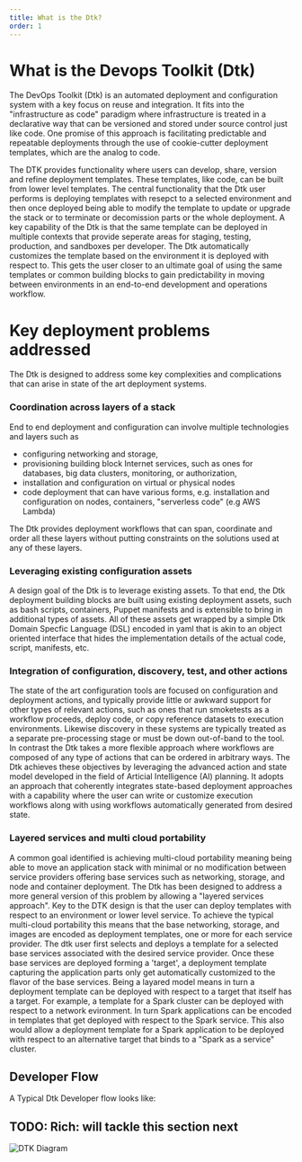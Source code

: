 ```yaml
---
title: What is the Dtk?
order: 1
---
```


# What is the Devops Toolkit (Dtk)

The DevOps Toolkit (Dtk) is an automated deployment and configuration system with a key focus on reuse and integration. It fits into the "infrastructure as code" paradigm where infrastructure is treated in a declarative way that can be versioned and stored under source control just like code. One promise of this approach is facilitating predictable and repeatable deployments through the use of cookie-cutter deployment templates, which are the analog to code.

The DTK provides functionality where users can develop, share, version and refine deployment templates. These templates, like code, can be built from lower level templates.  The central functionality that the Dtk user performs is deploying templates with resepct to a selected environment and then once deployed being able to modify the template to update or upgrade the stack or to terminate or decomission parts or the whole deployment. A key capability of the Dtk is that the same template can be deployed in multiple contexts that provide seperate areas for staging, testing, production, and sandboxes per developer. The Dtk automatically customizes the template based on the environment it is deployed with respect to. This gets the user closer to an ultimate goal of using the same templates or common building blocks to gain predictability in moving between environments in an end-to-end development and operations workflow.


# Key deployment problems addressed

The Dtk is designed to address some key complexities and complications that can arise in state of the art deployment systems.

### Coordination across layers of a stack

End to end deployment and configuration can involve multiple technologies and layers such as
* configuring networking and storage,
* provisioning building block Internet services, such as ones for  databases, big data clusters, monitoring, or authorization, 
* installation and configuration on virtual or physical nodes
* code deployment that can have various forms, e.g. installation and configuration on nodes, containers, "serverless code" (e.g AWS  Lambda)

The Dtk provides deployment workflows that can span, coordinate and order all these layers without putting constraints on the solutions used at any of these layers.

### Leveraging existing configuration assets 

A design goal of the Dtk is to leverage existing assets. To that end, the Dtk deployment building blocks are built using existing deployment assets, such as bash scripts, containers, Puppet manifests and is extensible to bring in additional types of assets. All of these assets get wrapped by a simple Dtk Domain Specfic Language (DSL) encoded in yaml that is akin to an object oriented interface that hides the implementation details of the actual code, script, manifests, etc. 

### Integration of configuration, discovery, test, and other actions

The state of the art configuration tools are focused on configuration and deployment actions, and typically provide little or awkward support for other types of relevant actions, such as ones that run smoketests as a workflow proceeds, deploy code, or copy reference datasets to execution environments. Likewise discovery in these systems are typically treated as a separate pre-processing stage or must be down out-of-band to the tool. In contrast the Dtk takes a more flexible approach where workflows are composed of any type of actions that can be ordered in arbitrary ways. The Dtk achieves these objectives by leveraging the advanced action and state model developed in the field of Articial Intelligence (AI) planning. It adopts an approach that coherently integrates state-based deployment approaches with a capability where the user can write or customize execution workflows along with using workflows automatically generated from desired state. 


### Layered services and multi cloud portability

A common goal identified is achieving multi-cloud portability meaning being able to move an application stack with minimal or no modification between service providers offering base services such as networking, storage, and node and container deployment. The Dtk has been designed to address a more general version of this problem by allowing a "layered services approach". Key to the DTK design is that the user can deploy templates with respect to an environment or lower level service. To achieve the typical multi-cloud portability this means that the base networking, storage, and images are encoded as deployment templates, one or more for each service provider. The dtk user first selects and deploys a template for a selected base services associated with the desired service provider.  Once these base services are deployed forming a 'target', a deployment template capturing the application parts only get automatically customized to the flavor of the base services. Being a layared model means in turn a deployment template can be deployed with respect to a target that itself has a target. For example, a template for a Spark cluster can be deployed with respect to a network evironment. In turn Spark applications can be encoded in templates that get deployed with respect to the Spark service. This also would allow a deployment template for a Spark application to be deployed with respect to an alternative target that binds to a "Spark as a service" cluster.   


## Developer Flow

A Typical Dtk Developer flow looks like:

## TODO: Rich: will tackle this section next
![DTK Diagram]({{site.assetsBaseDir}}/img/diagrams/dtk_diagram_1.png "Developer Workflow diagram")


